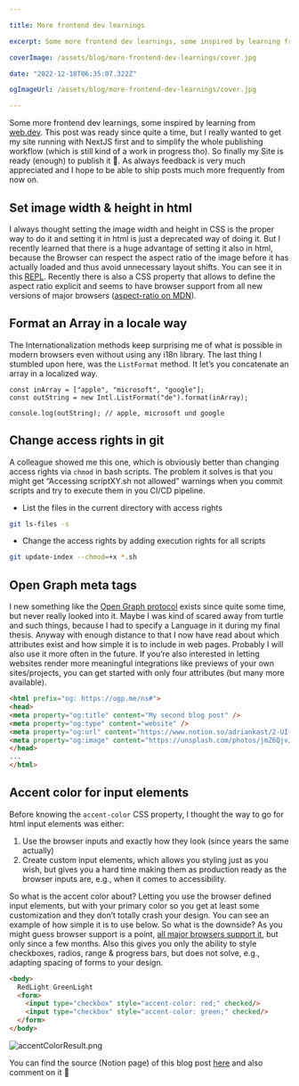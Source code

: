 ```yaml
---

title: More frontend dev learnings

excerpt: Some more frontend dev learnings, some inspired by learning from web.dev. This post was ready since quite a time, but I really wanted to get my site running with NextJS first and to simplify the whole publishing workflow (which is still kind of a work in progress tho). So finally my Site is ready (enough) to publish it 🎉. As always feedback is very much appreciated and I hope to be able to ship posts much more frequently from now on.

coverImage: /assets/blog/more-frontend-dev-learnings/cover.jpg

date: "2022-12-18T06:35:07.322Z"

ogImageUrl: /assets/blog/more-frontend-dev-learnings/cover.jpg

---
```


Some more frontend dev learnings, some inspired by learning from [web.dev](https://web.dev). This post was ready since quite a time, but I really wanted to get my site running with NextJS first and to simplify the whole publishing workflow (which is still kind of a work in progress tho). So finally my Site is ready (enough) to publish it 🎉. As always feedback is very much appreciated and I hope to be able to ship posts much more frequently from now on.

## **Set image width & height in html**

I always thought setting the image width and height in CSS is the proper way to do it and setting it in html is just a deprecated way of doing it. But I recently learned that there is a huge advantage of setting it also in html, because the Browser can respect the aspect ratio of the image before it has actually loaded and thus avoid unnecessary layout shifts.
You can see it in this [REPL](https://replit.com/@adriankast/ShowcaseHtmlImgWidthHeight#index.html). Recently there is also a CSS property that allows to define the aspect ratio explicit and seems to have browser support from all new versions of major browsers ([aspect-ratio on MDN](https://developer.mozilla.org/en-US/docs/Web/CSS/aspect-ratio)).

## **Format an Array in a locale way**

The Internationalization methods keep surprising me of what is possible in modern browsers even without using any i18n library. The last thing I stumbled upon here, was the `ListFormat` method. It let’s you concatenate an array in a localized way.

```tsx
const inArray = ["apple", "microsoft", "google"];
const outString = new Intl.ListFormat("de").format(inArray);

console.log(outString); // apple, microsoft und google
```

## **Change access rights in git**

A colleague showed me this one, which is obviously better than changing access rights via `chmod` in bash scripts. The problem it solves is that you might get “Accessing scriptXY.sh not allowed” warnings when you commit scripts and try to execute them in you CI/CD pipeline.

- List the files in the current directory with access rights

```bash
git ls-files -s
```

- Change the access rights by adding execution rights for all scripts

```bash
git update-index --chmod=+x *.sh
```

## Open Graph meta tags

I new something like the [Open Graph protocol](https://ogp.me/) exists since quite some time, but never really looked into it. Maybe I was kind of scared away from turtle and such things, because I had to specify a Language in it during my final thesis. Anyway with enough distance to that I now have read about which attributes exist and how simple it is to include in web pages. Probably I will also use it more often in the future. If you’re also interested in letting websites render more meaningful integrations like previews of your own sites/projects, you can get started with only four attributes (but many more available).

```html
<html prefix="og: https://ogp.me/ns#">
<head>
<meta property="og:title" content="My second blog post" />
<meta property="og:type" content="website" />
<meta property="og:url" content="https://www.notion.so/adriankast/2-UI-Blog-Post-01ddd2337b4943f98fb3989064dbc09c" />
<meta property="og:image" content="https://unsplash.com/photos/jmZ6QjvJjvk" />
</head>
...
</html>
```

## Accent color for input elements

Before knowing the `accent-color` CSS property, I thought the way to go for html input elements was either:

1. Use the browser inputs and exactly how they look (since years the same actually)
2. Create custom input elements, which allows you styling just as you wish, but gives you a hard time making them as production ready as the browser inputs are, e.g., when it comes to accessibility.

So what is the accent color about? Letting you use the browser defined input elements, but with your primary color so you get at least some customization and they don’t totally crash your design. You can see an example of how simple it is to use below. So what is the downside? As you might guess browser support is a point, [all major browsers support it](https://developer.mozilla.org/en-US/docs/Web/CSS/accent-color#browser_compatibility), but only since a few months. Also this gives you only the ability to style checkboxes, radios, range & progress bars, but does not solve, e.g., adapting spacing of forms to your design.

```html
<body>
  RedLight GreenLight
  <form>
    <input type="checkbox" style="accent-color: red;" checked/>
    <input type="checkbox" style="accent-color: green;" checked/>
  </form>
</body>
```

![accentColorResult.png](/assets/blog/more-frontend-dev-learnings/accentColorResult.png)

You can find the source (Notion page) of this blog post [here](https://adriankast.notion.site/More-frontend-dev-learnings-01ddd2337b4943f98fb3989064dbc09c) and also comment on it 🙂
